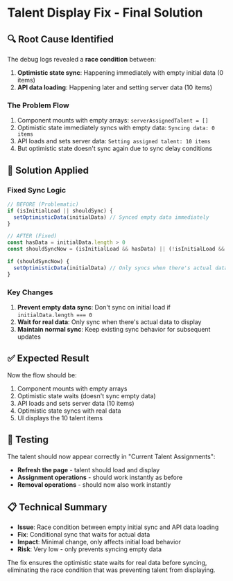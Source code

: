 # Talent Display Fix - Final Solution

## 🔍 **Root Cause Identified**

The debug logs revealed a **race condition** between:
1. **Optimistic state sync**: Happening immediately with empty initial data (0 items)
2. **API data loading**: Happening later and setting server data (10 items)

### The Problem Flow
1. Component mounts with empty arrays: `serverAssignedTalent = []`
2. Optimistic state immediately syncs with empty data: `Syncing data: 0 items`
3. API loads and sets server data: `Setting assigned talent: 10 items`
4. But optimistic state doesn't sync again due to sync delay conditions

## 🔧 **Solution Applied**

### Fixed Sync Logic
```typescript
// BEFORE (Problematic)
if (isInitialLoad || shouldSync) {
  setOptimisticData(initialData) // Synced empty data immediately
}

// AFTER (Fixed)
const hasData = initialData.length > 0
const shouldSyncNow = (isInitialLoad && hasData) || (!isInitialLoad && shouldSync)

if (shouldSyncNow) {
  setOptimisticData(initialData) // Only syncs when there's actual data
}
```

### Key Changes
1. **Prevent empty data sync**: Don't sync on initial load if `initialData.length === 0`
2. **Wait for real data**: Only sync when there's actual data to display
3. **Maintain normal sync**: Keep existing sync behavior for subsequent updates

## ✅ **Expected Result**

Now the flow should be:
1. Component mounts with empty arrays
2. Optimistic state waits (doesn't sync empty data)
3. API loads and sets server data (10 items)
4. Optimistic state syncs with real data
5. UI displays the 10 talent items

## 🧪 **Testing**

The talent should now appear correctly in "Current Talent Assignments":
- **Refresh the page** - talent should load and display
- **Assignment operations** - should work instantly as before
- **Removal operations** - should now also work instantly

## 📋 **Technical Summary**

- **Issue**: Race condition between empty initial sync and API data loading
- **Fix**: Conditional sync that waits for actual data
- **Impact**: Minimal change, only affects initial load behavior
- **Risk**: Very low - only prevents syncing empty data

The fix ensures the optimistic state waits for real data before syncing, eliminating the race condition that was preventing talent from displaying.